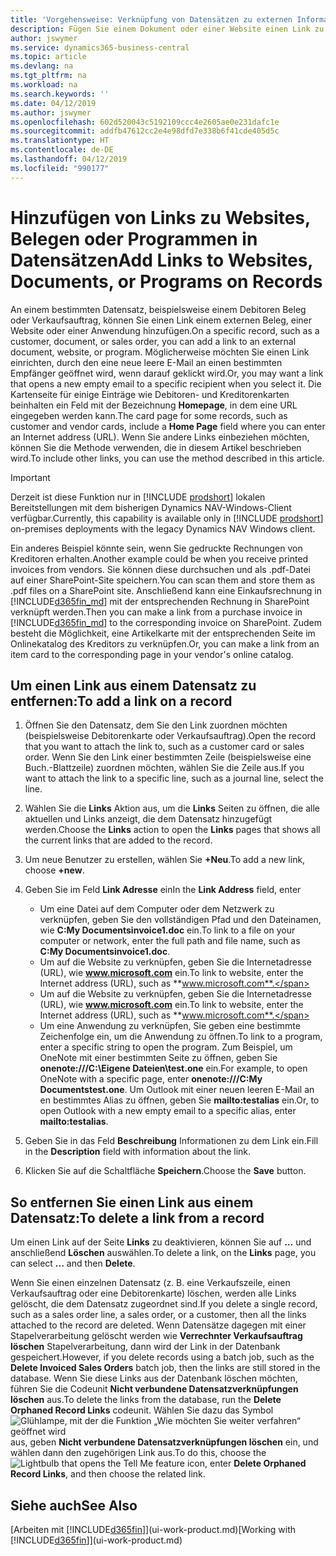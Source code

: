 ```yaml
---
title: 'Vorgehensweise: Verknüpfung von Datensätzen zu externen Informationen oder Programmen | Microsoft Docs'
description: Fügen Sie einem Dokument oder einer Website einen Link zu einem bestimmten Datensatz hinzu, beispielsweise zu einer Debitorenkarte oder einem Dokument.
author: jswymer
ms.service: dynamics365-business-central
ms.topic: article
ms.devlang: na
ms.tgt_pltfrm: na
ms.workload: na
ms.search.keywords: ''
ms.date: 04/12/2019
ms.author: jswymer
ms.openlocfilehash: 602d520043c5192109ccc4e2605ae0e231dafc1e
ms.sourcegitcommit: addfb47612cc2e4e98dfd7e338b6f41cde405d5c
ms.translationtype: HT
ms.contentlocale: de-DE
ms.lasthandoff: 04/12/2019
ms.locfileid: "990177"
---
```

# <a name="add-links-to-websites-documents-or-programs-on-records"></a><span data-ttu-id="15dfa-103">Hinzufügen von Links zu Websites, Belegen oder Programmen in Datensätzen</span><span class="sxs-lookup"><span data-stu-id="15dfa-103">Add Links to Websites, Documents, or Programs on Records</span></span>
<span data-ttu-id="15dfa-104">An einem bestimmten Datensatz, beispielsweise einem Debitoren Beleg oder Verkaufsauftrag, können Sie einen Link einem externen Beleg, einer Website oder einer Anwendung hinzufügen.</span><span class="sxs-lookup"><span data-stu-id="15dfa-104">On a specific record, such as a customer, document, or sales order, you can add a link to an external document, website, or program.</span></span> <span data-ttu-id="15dfa-105">Möglicherweise möchten Sie einen Link einrichten, durch den eine neue leere E-Mail an einen bestimmten Empfänger geöffnet wird, wenn darauf geklickt wird.</span><span class="sxs-lookup"><span data-stu-id="15dfa-105">Or, you may want a link that opens a new empty email to a specific recipient when you select it.</span></span> <span data-ttu-id="15dfa-106">Die Kartenseite für einige Einträge wie Debitoren- und Kreditorenkarten beinhalten ein Feld mit der Bezeichnung **Homepage**, in dem eine URL eingegeben werden kann.</span><span class="sxs-lookup"><span data-stu-id="15dfa-106">The card page for some records, such as customer and vendor cards, include a **Home Page** field where you can enter an Internet address (URL).</span></span> <span data-ttu-id="15dfa-107">Wenn Sie andere Links einbeziehen möchten, können Sie die Methode verwenden, die in diesem Artikel beschrieben wird.</span><span class="sxs-lookup"><span data-stu-id="15dfa-107">To include other links, you can use the method described in this article.</span></span>  

> [!IMPORTANT]
> <span data-ttu-id="15dfa-108">Derzeit ist diese Funktion nur in [!INCLUDE [prodshort](includes/prodshort.md)] lokalen Bereitstellungen mit dem bisherigen Dynamics NAV-Windows-Client verfügbar.</span><span class="sxs-lookup"><span data-stu-id="15dfa-108">Currently, this capability is available only in [!INCLUDE [prodshort](includes/prodshort.md)] on-premises deployments with the legacy Dynamics NAV Windows client.</span></span>  

<span data-ttu-id="15dfa-109">Ein anderes Beispiel könnte sein, wenn Sie gedruckte Rechnungen von Kreditoren erhalten.</span><span class="sxs-lookup"><span data-stu-id="15dfa-109">Another example could be when you receive printed invoices from vendors.</span></span> <span data-ttu-id="15dfa-110">Sie können diese durchsuchen und als .pdf-Datei auf einer SharePoint-Site speichern.</span><span class="sxs-lookup"><span data-stu-id="15dfa-110">You can scan them and store them as .pdf files on a SharePoint site.</span></span> <span data-ttu-id="15dfa-111">Anschließend kann eine Einkaufsrechnung in [!INCLUDE[d365fin_md](includes/d365fin_md.md)] mit der entsprechenden Rechnung in SharePoint verknüpft werden.</span><span class="sxs-lookup"><span data-stu-id="15dfa-111">Then you can make a link from a purchase invoice in [!INCLUDE[d365fin_md](includes/d365fin_md.md)] to the corresponding invoice on  SharePoint.</span></span> <span data-ttu-id="15dfa-112">Zudem besteht die Möglichkeit, eine Artikelkarte mit der entsprechenden Seite im Onlinekatalog des Kreditors zu verknüpfen.</span><span class="sxs-lookup"><span data-stu-id="15dfa-112">Or, you can make a link from an item card to the corresponding page in your vendor's online catalog.</span></span>

## <a name="to-add-a-link-on-a-record"></a><span data-ttu-id="15dfa-113">Um einen Link aus einem Datensatz zu entfernen:</span><span class="sxs-lookup"><span data-stu-id="15dfa-113">To add a link on a record</span></span>   

1.  <span data-ttu-id="15dfa-114">Öffnen Sie den Datensatz, dem Sie den Link zuordnen möchten (beispielsweise Debitorenkarte oder Verkaufsauftrag).</span><span class="sxs-lookup"><span data-stu-id="15dfa-114">Open the record that you want to attach the link to, such as a customer card or sales order.</span></span> <span data-ttu-id="15dfa-115">Wenn Sie den Link einer bestimmten Zeile (beispielsweise eine Buch.-Blattzeile) zuordnen möchten, wählen Sie die Zeile aus.</span><span class="sxs-lookup"><span data-stu-id="15dfa-115">If you want to attach the link to a specific line, such as a journal line, select the line.</span></span>  

2.  <span data-ttu-id="15dfa-116">Wählen Sie die **Links** Aktion aus, um die **Links** Seiten zu öffnen, die alle aktuellen und Links anzeigt, die dem Datensatz hinzugefügt werden.</span><span class="sxs-lookup"><span data-stu-id="15dfa-116">Choose the **Links** action to open the **Links** pages that shows all the current links that are added to the record.</span></span>

3. <span data-ttu-id="15dfa-117">Um neue Benutzer zu erstellen, wählen Sie **+Neu**.</span><span class="sxs-lookup"><span data-stu-id="15dfa-117">To add a new link, choose **+new**.</span></span>

4.  <span data-ttu-id="15dfa-118">Geben Sie im Feld **Link Adresse** ein</span><span class="sxs-lookup"><span data-stu-id="15dfa-118">In the **Link Address** field, enter</span></span>

    -   <span data-ttu-id="15dfa-119">Um eine Datei auf dem Computer oder dem Netzwerk zu verknüpfen, geben Sie den vollständigen Pfad und den Dateinamen, wie **C:My Documentsinvoice1.doc** ein.</span><span class="sxs-lookup"><span data-stu-id="15dfa-119">To link to a file on your computer or network, enter the full path and file name, such as  **C:My Documentsinvoice1.doc**.</span></span>
    -   <span data-ttu-id="15dfa-120">Um auf die Website zu verknüpfen, geben Sie die Internetadresse (URL), wie **www.microsoft.com** ein.</span><span class="sxs-lookup"><span data-stu-id="15dfa-120">To link to website, enter the Internet address (URL), such as **www.microsoft.com**.</span></span>
    -   <span data-ttu-id="15dfa-121">Um auf die Website zu verknüpfen, geben Sie die Internetadresse (URL), wie **www.microsoft.com** ein.</span><span class="sxs-lookup"><span data-stu-id="15dfa-121">To link to website, enter the Internet address (URL), such as **www.microsoft.com**.</span></span>
    -   <span data-ttu-id="15dfa-122">Um eine Anwendung zu verknüpfen, Sie geben eine bestimmte Zeichenfolge ein, um die Anwendung zu öffnen.</span><span class="sxs-lookup"><span data-stu-id="15dfa-122">To link to a program, enter a specific string to open the program.</span></span> <span data-ttu-id="15dfa-123">Zum Beispiel, um OneNote mit einer bestimmten Seite zu öffnen, geben Sie **onenote:///C:\Eigene Dateien\test.one** ein.</span><span class="sxs-lookup"><span data-stu-id="15dfa-123">For example, to open OneNote with a specific page, enter **onenote:///C:My Documentstest.one**.</span></span> <span data-ttu-id="15dfa-124">Um Outlook mit einer neuen leeren E-Mail an en bestimmtes Alias zu öffnen, geben Sie **mailto:testalias** ein.</span><span class="sxs-lookup"><span data-stu-id="15dfa-124">Or, to open Outlook with a new empty email to a specific alias, enter **mailto:testalias**.</span></span>  

5.  <span data-ttu-id="15dfa-125">Geben Sie in das Feld **Beschreibung** Informationen zu dem Link ein.</span><span class="sxs-lookup"><span data-stu-id="15dfa-125">Fill in the **Description** field with information about the link.</span></span>  

6.  <span data-ttu-id="15dfa-126">Klicken Sie auf die Schaltfläche **Speichern**.</span><span class="sxs-lookup"><span data-stu-id="15dfa-126">Choose the **Save** button.</span></span>  

## <a name="to-delete-a-link-from-a-record"></a><span data-ttu-id="15dfa-127">So entfernen Sie einen Link aus einem Datensatz:</span><span class="sxs-lookup"><span data-stu-id="15dfa-127">To delete a link from a record</span></span>  

<span data-ttu-id="15dfa-128">Um einen Link auf der Seite **Links** zu deaktivieren, können Sie auf **…** und anschließend **Löschen** auswählen.</span><span class="sxs-lookup"><span data-stu-id="15dfa-128">To delete a link, on the **Links** page, you can select **...** and then **Delete**.</span></span>

<span data-ttu-id="15dfa-129">Wenn Sie einen einzelnen Datensatz (z. B. eine Verkaufszeile, einen Verkaufsauftrag oder eine Debitorenkarte) löschen, werden alle Links gelöscht, die dem Datensatz zugeordnet sind.</span><span class="sxs-lookup"><span data-stu-id="15dfa-129">If you delete a single record, such as a sales order line, a sales order, or a customer, then all the links attached to the record are deleted.</span></span> <span data-ttu-id="15dfa-130">Wenn Datensätze dagegen mit einer Stapelverarbeitung gelöscht werden wie **Verrechnter Verkaufsauftrag löschen** Stapelverarbeitung, dann wird der Link in der Datenbank gespeichert.</span><span class="sxs-lookup"><span data-stu-id="15dfa-130">However, if you delete records using a batch job, such as the **Delete Invoiced Sales Orders** batch job, then the links are still stored in the database.</span></span> <span data-ttu-id="15dfa-131">Wenn Sie diese Links aus der Datenbank löschen möchten, führen Sie die Codeunit **Nicht verbundene Datensatzverknüpfungen löschen** aus.</span><span class="sxs-lookup"><span data-stu-id="15dfa-131">To delete the links from the database, run the **Delete Orphaned Record Links** codeunit.</span></span> <span data-ttu-id="15dfa-132">Wählen Sie dazu das Symbol ![Glühlampe, mit der die Funktion „Wie möchten Sie weiter verfahren“ geöffnet wird](media/ui-search/search_small.png "Wie möchten Sie weiter verfahren?") aus, geben **Nicht verbundene Datensatzverknüpfungen löschen** ein, und wählen dann den zugehörigen Link aus.</span><span class="sxs-lookup"><span data-stu-id="15dfa-132">To do this, choose the ![Lightbulb that opens the Tell Me feature](media/ui-search/search_small.png "Tell me what you want to do") icon, enter **Delete Orphaned Record Links**, and then choose the related link.</span></span>   

<!-- ### To run delete orphaned record links  

1.  Choose the ![Lightbulb that opens the Tell Me feature](media/ui-search/search_small.png "Tell me what you want to do") icon, enter **Data Deletion**, and then choose the related link.  

2.  On the **Data Deletion** page, choose **Tasks**, and then choose **Delete Orphaned Record Links**.  -->

## <a name="see-also"></a><span data-ttu-id="15dfa-133">Siehe auch</span><span class="sxs-lookup"><span data-stu-id="15dfa-133">See Also</span></span>  
<span data-ttu-id="15dfa-134">[Arbeiten mit [!INCLUDE[d365fin](includes/d365fin_md.md)]](ui-work-product.md)</span><span class="sxs-lookup"><span data-stu-id="15dfa-134">[Working with [!INCLUDE[d365fin](includes/d365fin_md.md)]](ui-work-product.md)</span></span>  
